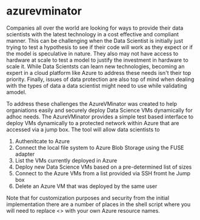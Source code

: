# azurevminator
Companies all over the world are looking for ways to provide their data scientists with the latest technology in a cost effective and compliant manner.  This can be challenging when the Data Scientist is initially just trying to test a hypothesis to see if their code will work as they expect or if the model is speculative in nature.  They also may not have access to hardware at scale to test a model to justify the investment in hardware to scale it.  While Data Scientsts can learn new technologies, becoming an expert in a cloud platform like Azure to address these needs isn't their top priority.  Finally, issues of data protection are also top of mind when dealing with the types of data a data scientist might need to use while validating amodel.

To address these challenges the AzureVMinator was created to help organiations easily and securely deploy Data Science VMs dynamically for adhoc needs.  The AzureVMinator provides a simple test based interface to deploy VMs dynamically to a protected network within Azure that are accessed via a jump box.  The tool will allow data scientists to
1. Authenitcate to Azure
2. Connect the local file system to Azure Blob Storage using the FUSE adapter
3. List the VMs currently deployed in Azure
4. Deploy new Data Science VMs based on a pre-determined list of sizes
5. Connect to the Azure VMs from a list provided via SSH fromt he Jump box
6. Delete an Azure VM that was deployed by the same user

Note that for customization purposes and security from the initial implementation there are a number of places in the shell script where you will need to replace <<variable name>> with your own Azure resource names.
